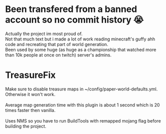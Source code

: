 # Been transfered from a banned account so no commit history :sob:
Actually the project im most proud of.<br>
Not that much text but i made a lot of work reading minecraft's guffy ahh code and recreating that part of world generation.<br>
Been used by some huge (as huge as a championship that watched more than 10k people at once on twitch) server's admins.
# TreasureFix
Make sure to disable treasure maps in ~/config/paper-world-defaults.yml.
<br>
Otherwise it won't work.
<br>
<br>
Average map generation time with this plugin is about 1 second which is 20 times faster then vanilla.
<br>
<br>
Uses NMS so you have to run BuildTools with remapped mojang flag before building the project.
<br>
